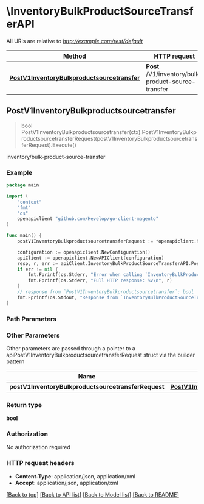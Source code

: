 # \InventoryBulkProductSourceTransferAPI

All URIs are relative to *http://example.com/rest/default*

Method | HTTP request | Description
------------- | ------------- | -------------
[**PostV1InventoryBulkproductsourcetransfer**](InventoryBulkProductSourceTransferAPI.md#PostV1InventoryBulkproductsourcetransfer) | **Post** /V1/inventory/bulk-product-source-transfer | inventory/bulk-product-source-transfer



## PostV1InventoryBulkproductsourcetransfer

> bool PostV1InventoryBulkproductsourcetransfer(ctx).PostV1InventoryBulkproductsourcetransferRequest(postV1InventoryBulkproductsourcetransferRequest).Execute()

inventory/bulk-product-source-transfer



### Example

```go
package main

import (
	"context"
	"fmt"
	"os"
	openapiclient "github.com/Hevelop/go-client-magento"
)

func main() {
	postV1InventoryBulkproductsourcetransferRequest := *openapiclient.NewPostV1InventoryBulkproductsourcetransferRequest([]string{"Skus_example"}, "OriginSource_example", "DestinationSource_example", false) // PostV1InventoryBulkproductsourcetransferRequest |  (optional)

	configuration := openapiclient.NewConfiguration()
	apiClient := openapiclient.NewAPIClient(configuration)
	resp, r, err := apiClient.InventoryBulkProductSourceTransferAPI.PostV1InventoryBulkproductsourcetransfer(context.Background()).PostV1InventoryBulkproductsourcetransferRequest(postV1InventoryBulkproductsourcetransferRequest).Execute()
	if err != nil {
		fmt.Fprintf(os.Stderr, "Error when calling `InventoryBulkProductSourceTransferAPI.PostV1InventoryBulkproductsourcetransfer``: %v\n", err)
		fmt.Fprintf(os.Stderr, "Full HTTP response: %v\n", r)
	}
	// response from `PostV1InventoryBulkproductsourcetransfer`: bool
	fmt.Fprintf(os.Stdout, "Response from `InventoryBulkProductSourceTransferAPI.PostV1InventoryBulkproductsourcetransfer`: %v\n", resp)
}
```

### Path Parameters



### Other Parameters

Other parameters are passed through a pointer to a apiPostV1InventoryBulkproductsourcetransferRequest struct via the builder pattern


Name | Type | Description  | Notes
------------- | ------------- | ------------- | -------------
 **postV1InventoryBulkproductsourcetransferRequest** | [**PostV1InventoryBulkproductsourcetransferRequest**](PostV1InventoryBulkproductsourcetransferRequest.md) |  | 

### Return type

**bool**

### Authorization

No authorization required

### HTTP request headers

- **Content-Type**: application/json, application/xml
- **Accept**: application/json, application/xml

[[Back to top]](#) [[Back to API list]](../README.md#documentation-for-api-endpoints)
[[Back to Model list]](../README.md#documentation-for-models)
[[Back to README]](../README.md)

